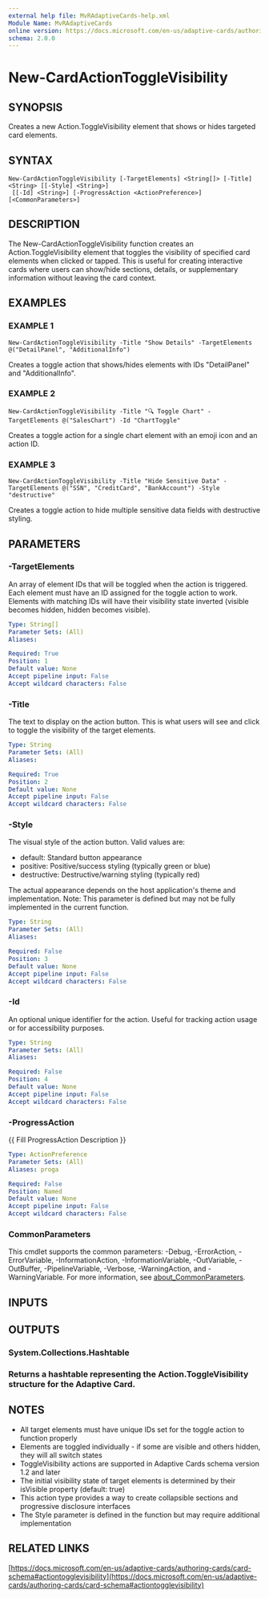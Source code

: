 ```yaml
---
external help file: MvRAdaptiveCards-help.xml
Module Name: MvRAdaptiveCards
online version: https://docs.microsoft.com/en-us/adaptive-cards/authoring-cards/card-schema#actiontogglevisibility
schema: 2.0.0
---
```


# New-CardActionToggleVisibility

## SYNOPSIS
Creates a new Action.ToggleVisibility element that shows or hides targeted card elements.

## SYNTAX

```
New-CardActionToggleVisibility [-TargetElements] <String[]> [-Title] <String> [[-Style] <String>]
 [[-Id] <String>] [-ProgressAction <ActionPreference>] [<CommonParameters>]
```

## DESCRIPTION
The New-CardActionToggleVisibility function creates an Action.ToggleVisibility element that toggles
the visibility of specified card elements when clicked or tapped.
This is useful for creating
interactive cards where users can show/hide sections, details, or supplementary information
without leaving the card context.

## EXAMPLES

### EXAMPLE 1
```
New-CardActionToggleVisibility -Title "Show Details" -TargetElements @("DetailPanel", "AdditionalInfo")
```

Creates a toggle action that shows/hides elements with IDs "DetailPanel" and "AdditionalInfo".

### EXAMPLE 2
```
New-CardActionToggleVisibility -Title "🔍 Toggle Chart" -TargetElements @("SalesChart") -Id "ChartToggle"
```

Creates a toggle action for a single chart element with an emoji icon and an action ID.

### EXAMPLE 3
```
New-CardActionToggleVisibility -Title "Hide Sensitive Data" -TargetElements @("SSN", "CreditCard", "BankAccount") -Style "destructive"
```

Creates a toggle action to hide multiple sensitive data fields with destructive styling.

## PARAMETERS

### -TargetElements
An array of element IDs that will be toggled when the action is triggered.
Each element
must have an ID assigned for the toggle action to work.
Elements with matching IDs will
have their visibility state inverted (visible becomes hidden, hidden becomes visible).

```yaml
Type: String[]
Parameter Sets: (All)
Aliases:

Required: True
Position: 1
Default value: None
Accept pipeline input: False
Accept wildcard characters: False
```

### -Title
The text to display on the action button.
This is what users will see and click to toggle
the visibility of the target elements.

```yaml
Type: String
Parameter Sets: (All)
Aliases:

Required: True
Position: 2
Default value: None
Accept pipeline input: False
Accept wildcard characters: False
```

### -Style
The visual style of the action button.
Valid values are:
- default: Standard button appearance
- positive: Positive/success styling (typically green or blue)
- destructive: Destructive/warning styling (typically red)

The actual appearance depends on the host application's theme and implementation.
Note: This parameter is defined but may not be fully implemented in the current function.

```yaml
Type: String
Parameter Sets: (All)
Aliases:

Required: False
Position: 3
Default value: None
Accept pipeline input: False
Accept wildcard characters: False
```

### -Id
An optional unique identifier for the action.
Useful for tracking action usage or for accessibility purposes.

```yaml
Type: String
Parameter Sets: (All)
Aliases:

Required: False
Position: 4
Default value: None
Accept pipeline input: False
Accept wildcard characters: False
```

### -ProgressAction
{{ Fill ProgressAction Description }}

```yaml
Type: ActionPreference
Parameter Sets: (All)
Aliases: proga

Required: False
Position: Named
Default value: None
Accept pipeline input: False
Accept wildcard characters: False
```

### CommonParameters
This cmdlet supports the common parameters: -Debug, -ErrorAction, -ErrorVariable, -InformationAction, -InformationVariable, -OutVariable, -OutBuffer, -PipelineVariable, -Verbose, -WarningAction, and -WarningVariable. For more information, see [about_CommonParameters](http://go.microsoft.com/fwlink/?LinkID=113216).

## INPUTS

## OUTPUTS

### System.Collections.Hashtable
### Returns a hashtable representing the Action.ToggleVisibility structure for the Adaptive Card.
## NOTES
- All target elements must have unique IDs set for the toggle action to function properly
- Elements are toggled individually - if some are visible and others hidden, they will all switch states
- ToggleVisibility actions are supported in Adaptive Cards schema version 1.2 and later
- The initial visibility state of target elements is determined by their isVisible property (default: true)
- This action type provides a way to create collapsible sections and progressive disclosure interfaces
- The Style parameter is defined in the function but may require additional implementation

## RELATED LINKS

[https://docs.microsoft.com/en-us/adaptive-cards/authoring-cards/card-schema#actiontogglevisibility](https://docs.microsoft.com/en-us/adaptive-cards/authoring-cards/card-schema#actiontogglevisibility)

